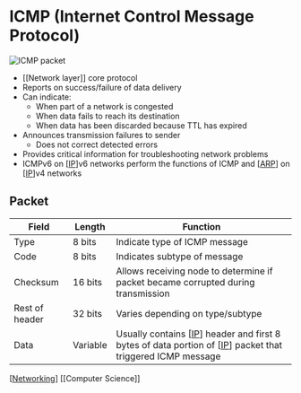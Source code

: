 # ICMP (Internet Control Message Protocol)

![ICMP packet](/assets/second-brain/2020-09-29-17-43-43.png)

- [[Network layer]] core protocol
- Reports on success/failure of data delivery
- Can indicate:
  - When part of a network is congested
  - When data fails to reach its destination
  - When data has been discarded because TTL has expired
- Announces transmission failures to sender
  - Does not correct detected errors
- Provides critical information for troubleshooting network problems
- ICMPv6 on [[IP]]v6 networks perform the functions of ICMP and [[ARP]] on [[IP]]v4 networks

## Packet

| Field          | Length   | Function                                                                                                      |
| -------------- | -------- | ------------------------------------------------------------------------------------------------------------- |
| Type           | 8 bits   | Indicate type of ICMP message                                                                                 |
| Code           | 8 bits   | Indicates subtype of message                                                                                  |
| Checksum       | 16 bits  | Allows receiving node to determine if packet became corrupted during transmission                             |
| Rest of header | 32 bits  | Varies depending on type/subtype                                                                              |
| Data           | Variable | Usually contains [[IP]] header and first 8 bytes of data portion of [[IP]] packet that triggered ICMP message |

[[Networking]] [[Computer Science]]

[//begin]: # "Autogenerated link references for markdown compatibility"
[network-layer]: network-layer "Network Layer (Layer 3)"
[ip]: ip "IP (Internet Protocol)"
[arp]: arp "ARP (Address Resolution Protocol)"
[networking]: networking "Networking"
[computer-science]: computer-science "Computer Science"
[//end]: # "Autogenerated link references"